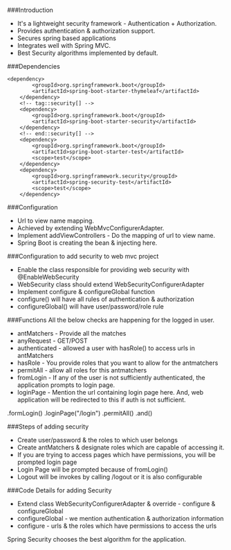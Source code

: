 ###Introduction
* It's a lightweight security framework - Authentication + Authorization.
* Provides authentication & authorization support.
* Secures spring based applications
* Integrates well with Spring MVC.
* Best Security algorithms implemented by default.

###Dependencies

    <dependency>
            <groupId>org.springframework.boot</groupId>
            <artifactId>spring-boot-starter-thymeleaf</artifactId>
        </dependency>
        <!-- tag::security[] -->
        <dependency>
            <groupId>org.springframework.boot</groupId>
            <artifactId>spring-boot-starter-security</artifactId>
        </dependency>
        <!-- end::security[] -->
        <dependency>
            <groupId>org.springframework.boot</groupId>
            <artifactId>spring-boot-starter-test</artifactId>
            <scope>test</scope>
        </dependency>
        <dependency>
            <groupId>org.springframework.security</groupId>
            <artifactId>spring-security-test</artifactId>
            <scope>test</scope>
        </dependency>


###Configuration
* Url to view name mapping.
* Achieved by extending WebMvcConfigurerAdapter.
* Implement addViewControllers - Do the mapping of url to view name.
* Spring Boot is creating the bean & injecting here. 


###Configuration to add security to web mvc project
* Enable the class responsible for providing web security with @EnableWebSecurity
* WebSecurity class should extend WebSecurityConfigurerAdapter
* Implement configure & configureGlobal function
* configure() will have all rules of authentication & authorization 
* configureGlobal() will have user/password/role rule

###Functions
All the below checks are happening for the logged in user.
* antMatchers - Provide all the matches
* anyRequest - GET/POST
* authenticated - allowed a user with hasRole() to access urls in antMatchers
* hasRole - You provide roles that you want to allow for the antmatchers
* permitAll - allow all roles for this antmatchers
* fromLogin - If any of the user is not sufficiently authenticated, the application prompts to login page.
* loginPage - Mention the url containing login page here. And, web application will be redirected to this if auth is not sufficient. 
  
.formLogin()
                .loginPage("/login")
                .permitAll()
                .and()



###Steps of adding security
* Create user/password & the roles to which user belongs
* Create antMatchers & designate roles which are capable of accessing it.
* If you are trying to access pages which have permissions, you will be prompted login page
* Login Page will be prompted because of fromLogin()
* Logout will be invokes by calling /logout or it is also configurable

###Code Details for adding Security
* Extend class WebSecurityConfigurerAdapter & override - configure & configureGlobal
* configureGlobal - we mention authentication & authorization information
* configure - urls & the roles which have permissions to access the urls

Spring Security chooses the best algorithm for the application.
